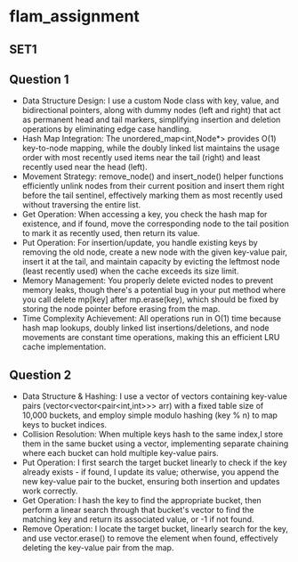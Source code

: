 # flam_assignment
## SET1
## Question 1

* Data Structure Design: I use a custom Node class with key, value, and bidirectional pointers, along with dummy nodes (left and right) that act as permanent head and tail markers, simplifying insertion and deletion operations by eliminating edge case handling. 
* Hash Map Integration: The unordered_map<int,Node*> provides O(1) key-to-node mapping, while the doubly linked list maintains the usage order with most recently used items near the tail (right) and least recently used near the head (left).
* Movement Strategy: remove_node() and insert_node() helper functions efficiently unlink nodes from their current position and insert them right before the tail sentinel, effectively marking them as most recently used without traversing the entire list.
* Get Operation: When accessing a key, you check the hash map for existence, and if found, move the corresponding node to the tail position to mark it as recently used, then return its value.
* Put Operation: For insertion/update, you handle existing keys by removing the old node, create a new node with the given key-value pair, insert it at the tail, and maintain capacity by evicting the leftmost node (least recently used) when the cache exceeds its size limit.
* Memory Management: You properly delete evicted nodes to prevent memory leaks, though there's a potential bug in your put method where you call delete mp[key] after mp.erase(key), which should be fixed by storing the node pointer before erasing from the map.
* Time Complexity Achievement: All operations run in O(1) time because hash map lookups, doubly linked list insertions/deletions, and node movements are constant time operations, making this an efficient LRU cache implementation.
## Question 2
* Data Structure & Hashing: I use a vector of vectors containing key-value pairs (vector<vector<pair<int,int>>> arr) with a fixed table size of 10,000 buckets, and employ simple modulo hashing (key % n) to map keys to bucket indices. 
* Collision Resolution: When multiple keys hash to the same index,I store them in the same bucket using a vector, implementing separate chaining where each bucket can hold multiple key-value pairs.
* Put Operation: I first search the target bucket linearly to check if the key already exists - if found, I update its value; otherwise, you append the new key-value pair to the bucket, ensuring both insertion and updates work correctly. 
* Get Operation: I hash the key to find the appropriate bucket, then perform a linear search through that bucket's vector to find the matching key and return its associated value, or -1 if not found.
* Remove Operation: I locate the target bucket, linearly search for the key, and use vector.erase() to remove the element when found, effectively deleting the key-value pair from the map. 

